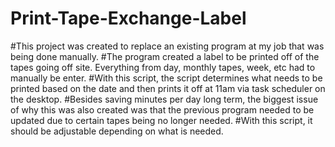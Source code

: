 # Print-Tape-Exchange-Label
#This project was created to replace an existing program at my job that was being done manually.
#The program created a label to be printed off of the tapes going off site. Everything from day, monthly tapes, week, etc had to manually be enter.
#With this script, the script determines what needs to be printed based on the date and then prints it off at 11am via task scheduler on the desktop.
#Besides saving minutes per day long term, the biggest issue of why this was also created was that the previous program needed to be updated due to certain tapes being no longer needed.
#With this script, it should be adjustable depending on what is needed.
